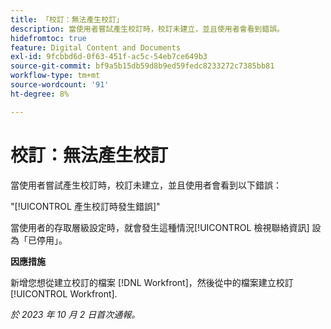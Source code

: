 ```yaml
---
title: 「校訂：無法產生校訂」
description: 當使用者嘗試產生校訂時，校訂未建立，並且使用者會看到錯誤。
hidefromtoc: true
feature: Digital Content and Documents
exl-id: 9fcbbd6d-0f63-451f-ac5c-54eb7ce649b3
source-git-commit: bf9a5b15db59d8b9ed59fedc8233272c7385bb81
workflow-type: tm+mt
source-wordcount: '91'
ht-degree: 8%

---
```


# 校訂：無法產生校訂

當使用者嘗試產生校訂時，校訂未建立，並且使用者會看到以下錯誤：

&quot;[!UICONTROL 產生校訂時發生錯誤]&quot;

當使用者的存取層級設定時，就會發生這種情況[!UICONTROL  檢視聯絡資訊] 設為「已停用」。

**因應措施**

新增您想從建立校訂的檔案 [!DNL Workfront]，然後從中的檔案建立校訂 [!UICONTROL Workfront].

_於 2023 年 10 月 2 日首次通報。_
